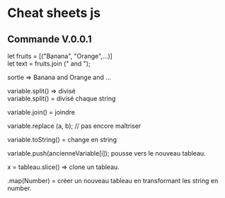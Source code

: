 # Cheat sheets js

## Commande V.0.0.1  
  
let fruits = [("Banana", "Orange",...)]  
let text = fruits.join (" and ");  
  
sortie => Banana and Orange and ...  
  
variable.split() => divisé  
variable.split() = divisé chaque string  
  
variable.join() = joindre  
  
variable.replace (a, b); // pas encore maîtriser  
  
variable.toString() = change en string  
  
variable.push(ancienneVariable[i]); pousse vers le nouveau tableau.  
  
x = tableau.slice() => clone un tableau.  
  
.map(Number) = créer un nouveau tableau en transformant les string en number.  
  


